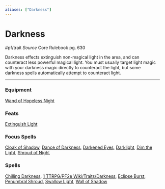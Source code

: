 ```yaml
---
aliases: ["Darkness"]
---
```

# Darkness
#pf/trait 
*Source* Core Rulebook pg. 630 

Darkness effects extinguish non-magical light in the area, and can counteract less powerful magical light. You must usually target light magic with your darkness magic directly to counteract the light, but some darkness spells automatically attempt to counteract light.

___

### Equipment
[Wand of Hopeless Night](Wand%20of%20Hopeless%20Night)

### Feats
[Extinguish Light](Extinguish%20Light)

### Focus Spells
[Cloak of Shadow](../Magic/Focus%20Spells/Level%201/Cloak%20of%20Shadow.md), [Dance of Darkness](../Magic/Focus%20Spells/Level%205/Dance%20of%20Darkness.md), [Darkened Eyes](../Magic/Focus%20Spells/Level%204/Darkened%20Eyes.md), [Darklight](../Magic/Focus%20Spells/Level%207/Darklight.md), [Dim the Light](../Magic/Focus%20Spells/Level%201/Dim%20the%20Light.md), [Shroud of Night](../Magic/Focus%20Spells/Cantrips/Shroud%20of%20Night.md)

### Spells
[Chilling Darkness](../Magic/Spells/Level%203/Chilling%20Darkness.md), [1 TTRPG/PF2e Wiki/Traits/Darkness](1%20TTRPG/PF2e%20Wiki/Traits/Darkness), [Eclipse Burst](../Magic/Spells/Level%207/Eclipse%20Burst.md), [Penumbral Shroud](../Magic/Spells/Level%201/Penumbral%20Shroud.md), [Swallow Light](../Magic/Spells/Level%202/Swallow%20Light.md), [Wall of Shadow](../Magic/Spells/Level%203/Wall%20of%20Shadow.md)